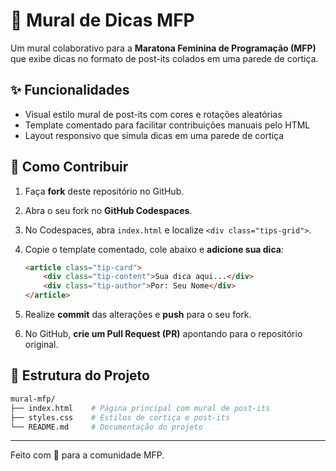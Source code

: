 # 💜 Mural de Dicas MFP

Um mural colaborativo para a **Maratona Feminina de Programação (MFP)** que exibe dicas no formato de post-its colados em uma parede de cortiça.

## ✨ Funcionalidades

- Visual estilo mural de post-its com cores e rotações aleatórias
- Template comentado para facilitar contribuições manuais pelo HTML
- Layout responsivo que simula dicas em uma parede de cortiça

## 🚀 Como Contribuir

1. Faça **fork** deste repositório no GitHub.
2. Abra o seu fork no **GitHub Codespaces**.
3. No Codespaces, abra `index.html` e localize `<div class="tips-grid">`.
4. Copie o template comentado, cole abaixo e **adicione sua dica**:

   ```html
   <article class="tip-card">
       <div class="tip-content">Sua dica aqui...</div>
       <div class="tip-author">Por: Seu Nome</div>
   </article>
   ```

5. Realize **commit** das alterações e **push** para o seu fork.
6. No GitHub, **crie um Pull Request (PR)** apontando para o repositório original.

## 📁 Estrutura do Projeto

```bash
mural-mfp/
├── index.html    # Página principal com mural de post-its
├── styles.css    # Estilos de cortiça e post-its
└── README.md     # Documentação do projeto
```

---

Feito com 💜 para a comunidade MFP.
